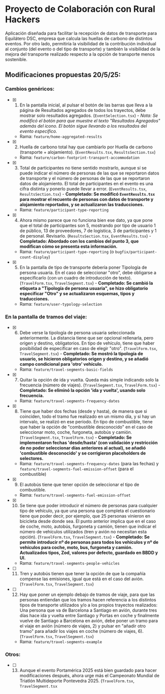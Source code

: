# Proyecto de Colaboración con Rural Hackers

Aplicación diseñada para facilitar la recepción de datos de transporte para Equilátero DSC, empresa que calcula las huellas de carbono de distintos eventos. Por otro lado, permitiría la visibilidad de la contribución individual al conjunto (del evento o del tipo de transporte) y también la visibilidad de la mejora del transporte realizado respecto a la opción de transporte menos sostenible.

## Modificaciones propuestas 20/5/25:

### Cambios genéricos:

- [x] 1. En la pantalla inicial, al pulsar el botón de las barras que lleva a la página de Resultados agregados de todos los trayectos, debe mostrar solo resultados agregados. (`EventSelection.tsx`) - _Nota: Se modificó el botón para que muestre el texto "Resultados Agregados" además del icono. El botón sigue llevando a los resultados del evento específico._
  - Rama: `feature/home-aggregated-results`
- [x] 2. Huella de carbono total hay que cambiarlo por Huella de carbono (transporte + alojamiento). (`EventResults.tsx`, `ResultsSection.tsx`)
  - Rama: `feature/carbon-footprint-transport-accommodation`
- [x] 3. Total de participantes no tiene sentido mostrarlo, aunque sí se puede indicar el número de personas de las que se reportaron datos de transporte y el número de personas de las que se reportaron datos de alojamiento. El total de participantes en el evento es una cifra distinta y ponerlo puede llevar a error. (`EventResults.tsx`, `ResultsSection.tsx`) - **Completado: Se modificó `EventResults.tsx` para mostrar el recuento de personas con datos de transporte y alojamiento reportados, y se actualizaron las traducciones.**
  - Rama: `feature/participant-type-reporting`
- [x] 4. Ahora mismo parece que no funciona bien ese dato, ya que pone que el total de participantes son 5, mostrando por tipo de usuario 1 de público, 13 de proveedores, 7 de logística, 3 de participantes y 1 de personal. Revisarlo. (`ResultsSection.tsx`, `EventResults.tsx`) - **Completado: Abordado con los cambios del punto 3, que modifican cómo se presenta esta información.**
  - Rama: `feature/participant-type-reporting` (o `bugfix/participant-count-display`)
- [x] 5. En la pantalla de tipo de transporte debería poner Tipología de persona usuaria. En el caso de seleccionar "otro", debe obligarse a especificarlo (con un cuadro de introducción de texto). (`TravelForm.tsx`, `TravelSegment.tsx`) - **Completado: Se cambió la etiqueta a "Tipología de persona usuaria", se hizo obligatorio especificar "Otro" y se actualizaron esquemas, tipos y traducciones.**
  - Rama: `feature/user-typology-selection`

### En la pantalla de tramos del viaje:

- [x] 6. Debe verse la tipología de persona usuaria seleccionada anteriormente. La distancia tiene que ser opcional rellenarla, pero origen y destino, obligatorios. En tipo de vehículo, tiene que haber posibilidad de especificar en caso de elegir "otro". (`TravelForm.tsx`, `TravelSegment.tsx`) - **Completado: Se mostró la tipología de usuario, se hicieron obligatorios origen y destino, y se añadió campo condicional para 'otro' vehículo.**
  - Rama: `feature/travel-segments-basic-fields`
- [x] 7. Quitar la opción de ida y vuelta. Queda más simple indicando solo la frecuencia (número de viajes). (`TravelSegment.tsx`, `TravelForm.tsx`) - **Completado: Se eliminó la opción 'ida y vuelta', usando solo frecuencia.**
  - Rama: `feature/travel-segments-frequency-dates`
- [x] 8. Tiene que haber dos fechas (desde y hasta), de manera que si coinciden, todo el tramo fue realizado en un mismo día, y si hay un intervalo, se realizó en ese período. En tipo de combustible, tiene que haber la opción de "combustible desconocido" en el caso de seleccionar moto, coche, furgoneta, autobús y camión. (`TravelSegment.tsx`, `TravelForm.tsx`) - **Completado: Se implementaron fechas 'desde/hasta' (con validación y restricción de no poder seleccionar días anteriores al actual), se añadió 'combustible desconocido' y se corrigieron placeholders de selectores.**
  - Rama: `feature/travel-segments-frequency-dates` (para las fechas) y `feature/travel-segments-fuel-emission-offset` (para el combustible)
- [x] 9. El autobús tiene que tener opción de seleccionar el tipo de combustible.
  - Rama: `feature/travel-segments-fuel-emission-offset`
- [x] 10. Se tiene que poder introducir el número de personas para cualquier tipo de vehículo, ya que una persona que completa el cuestionario tiene que poder decir, por ejemplo, que 25 personas vinieron en bicicleta desde donde sea. El punto anterior implica que en el caso de coche, moto, autobús, furgoneta y camión, tienen que indicar el número de vehículos utilizados (tren y avión no necesitan esta opción). (`TravelForm.tsx`, `TravelSegment.tsx`) - **Completado: Se permite introducir nº de personas para todos los vehículos y nº de vehículos para coche, moto, bus, furgoneta y camión. Actualizados tipos, Zod, valores por defecto, guardado en BBDD y UI.**
  - Rama: `feature/travel-segments-people-vehicles`
- [ ] 11. Tren y autobús tienen que tener la opción de que la compañía compense las emisiones, igual que está en el caso del avión. (`TravelForm.tsx`, `TravelSegment.tsx`)
- [ ] 12. Hay que poner un ejemplo debajo de tramos de viaje, para que las personas entiendan que los tramos hacen referencia a los distintos tipos de transporte utilizados y/o a los propios trayectos realizados: Una persona que va de Barcelona a Santiago en avión, durante tres días hace ida y vuelta entre Santiago y Portas en coche y finalmente vuelve de Santiago a Barcelona en avión, debe poner un tramo para el viaje en avión (número de viajes, 2) y pulsar en "añadir otro tramo" para añadir los viajes en coche (número de viajes, 6). (`TravelForm.tsx`, `TravelSegment.tsx`)
  - Rama: `feature/travel-segments-example`

### Otros:

- [ ] 13. Aunque el evento Portamérica 2025 está bien guardado para hacer modificaciones después, ahora urge más el Campeonato Mundial de Triatlón Multideporte Pontevedra 2025. (`TravelForm.tsx`, `TravelSegment.tsx`
